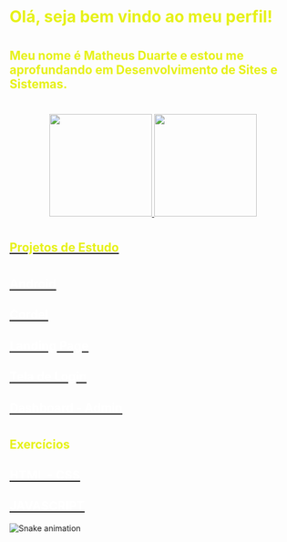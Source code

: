 # <span style="color:#E6F116">Olá, seja bem vindo ao meu perfil!

#

## <span style="color:#E6F116">Meu nome é Matheus Duarte e estou me aprofundando em Desenvolvimento de Sites e Sistemas.

#
# 
#

<div align="center">
  <a href="https://github.com/maxthexus">
  <img height="180em" src="https://github-readme-stats.vercel.app/api?username=maxthexus&show_icons=true&theme=highcontrast&include_all_commits=true&count_private=true"/>
  <img height="180em" src="https://github-readme-stats.vercel.app/api/top-langs/?username=maxthexus&layout=compact&langs_count=7&theme=highcontrast"/>
</div>

<div>

#
#

## <span style="color:#E6F116">Projetos de Estudo

#

<h2><a href="https://maxthexus.github.io/ANDROID/" target="_blank" ><span style="color:white">Android</a></h2>
<h2><a href="https://maxthexus.github.io/CORDEL/"  target="_blank" ><span style="color:white">Cordel</a></h2>
<h2><a href="https://maxthexus.github.io/LANDING-PAGE/"  target="_blank" ><span style="color:white">Landing Page</a></h2>
 <h2><a href="https://maxthexus.github.io/TELA-LOGIN/"  target="_blank" ><span style="color:white">Tela de Login</a></h2>
 <h2><a href="https://maxthexus.github.io/DASHBOARD/"  target="_blank" ><span style="color:white">Dashboard - Admin</a></h2>  


</div>

#

## <span style="color:#E6F116">Exercícios  
  
<h2><a href="https://maxthexus.github.io/HTML-CSS/"  target="_blank" ><span style="color:white">HTML - CSS </a></h2>
<h2><a href="https://maxthexus.github.io/JAVASCRIPT/"  target="_blank" ><span style="color:white">JAVASCRIPT</a></h2>

<div> 

 
  ![Snake animation](https://github.com/maxthexus/maxthexus/blob/output/github-contribution-grid-snake.svg)
 
</div>
